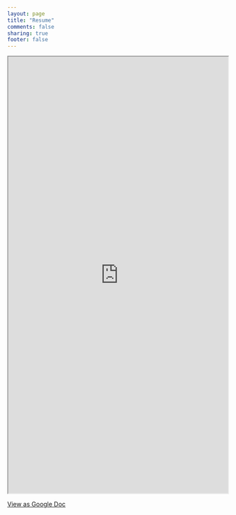 ```yaml
---
layout: page
title: "Resume"
comments: false
sharing: true
footer: false
---
```


<iframe src="https://docs.google.com/document/pub?id=1hdqeBF1LUVYKVesr6NVGy_SgAu_k_gTCjWpRCe5mTpc&amp;embedded=true" width="100%" height="1000"></iframe>

[View as Google Doc](https://docs.google.com/document/d/1hdqeBF1LUVYKVesr6NVGy_SgAu_k_gTCjWpRCe5mTpc/edit)
